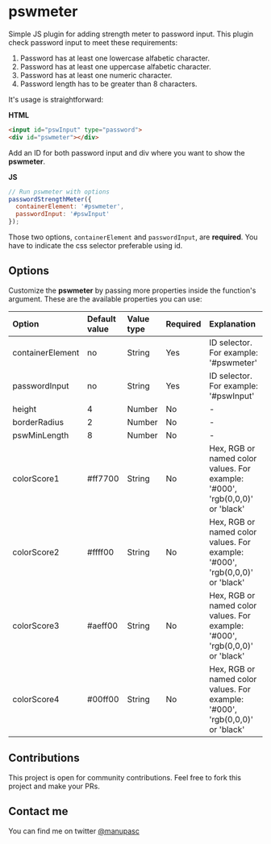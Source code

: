 # pswmeter

Simple JS plugin for adding strength meter to password input. This plugin check password input to meet these requirements:

 1. Password has at least one lowercase alfabetic character.
 2. Password has at least one uppercase alfabetic character.
 3. Password has at least one numeric character.
 4. Password length has to be greater than 8 characters.

It's usage is straightforward:

**HTML**
```html
<input id="pswInput" type="password">
<div id="pswmeter"></div>
```
Add an ID for both password input and div where you want to show the **pswmeter**.

**JS**
```javascript
// Run pswmeter with options
passwordStrengthMeter({
  containerElement: '#pswmeter',
  passwordInput: '#pswInput'
});
```
Those two options, `containerElement` and `passwordInput`, are **required**. You have to indicate the css selector preferable using id.

## Options

Customize the **pswmeter** by passing more properties inside the function's argument. These are the available properties you can use:

| Option | Default value | Value type | Required | Explanation |
| :------------ | :------------ | :------------ | :------------ | :------------ |
| containerElement | no | String | Yes | ID selector. For example: '#pswmeter' |
| passwordInput | no | String | Yes | ID selector. For example: '#pswInput' |
| height | 4 | Number | No | - |
| borderRadius | 2 | Number | No | - |
| pswMinLength | 8 | Number | No | - |
| colorScore1 | #ff7700 | String | No | Hex, RGB or named color values. For example: '#000', 'rgb(0,0,0)' or 'black' |
| colorScore2 | #ffff00 | String | No | Hex, RGB or named color values. For example: '#000', 'rgb(0,0,0)' or 'black' |
| colorScore3 | #aeff00 | String | No | Hex, RGB or named color values. For example: '#000', 'rgb(0,0,0)' or 'black' |
| colorScore4 | #00ff00 | String | No | Hex, RGB or named color values. For example: '#000', 'rgb(0,0,0)' or 'black' |

## Contributions

This project is open for community contributions. Feel free to fork this project and make your PRs.

## Contact me

You can find me on twitter [@manupasc](https://twitter.com/manupasc "@manupasc")

